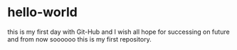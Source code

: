 # hello-world
this is my first day with Git-Hub and I wish all hope for successing on future and from now soooooo this is my first repository.
